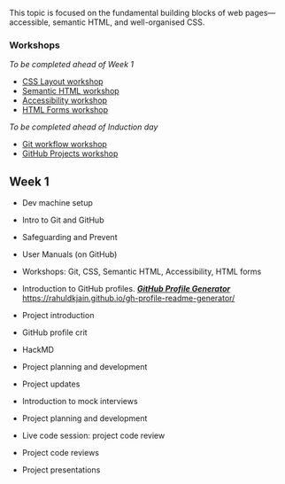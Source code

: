 This topic is focused on the fundamental building blocks of web pages—accessible, semantic HTML, and well-organised CSS.

### Workshops

_To be completed ahead of Week 1_

- [CSS Layout workshop](/workshops/css-layout/)
- [Semantic HTML workshop](/workshops/semantic-html/)
- [Accessibility workshop](/workshops/learn-a11y/)
- [HTML Forms workshop](/workshops/html-forms/)

_To be completed ahead of Induction day_

- [Git workflow workshop](/workshops/git-workflow/)
- [GitHub Projects workshop](/workshops/github-projects)

## Week 1

- Dev machine setup
- Intro to Git and GitHub
- Safeguarding and Prevent
- User Manuals (on GitHub)
- Workshops: Git, CSS, Semantic HTML, Accessibility, HTML forms

- Introduction to GitHub profiles.
  _**[GitHub Profile Generator](https://rahuldkjain.github.io/gh-profile-readme-generator/)**_
  https://rahuldkjain.github.io/gh-profile-readme-generator/
- Project introduction

- GitHub profile crit
- HackMD
- Project planning and development
- Project updates
- Introduction to mock interviews

- Project planning and development
- Live code session: project code review
- Project code reviews
- Project presentations
